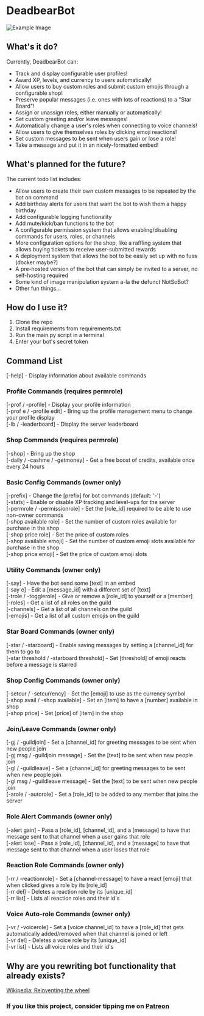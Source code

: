 # DeadbearBot
![Example Image](https://puu.sh/GlPqj/136b74f98e.gif)

## What's it do?
Currently, DeadbearBot can:
* Track and display configurable user profiles!
* Award XP, levels, and currency to users automatically!
* Allow users to buy custom roles and submit custom emojis through a configurable shop!
* Preserve popular messages (i.e. ones with lots of reactions) to a "Star Board"!
* Assign or unassign roles, either manually or automatically!
* Set custom greeting and/or leave messages!
* Automatically change a user's roles when connecting to voice channels!
* Allow users to give themselves roles by clicking emoji reactions!
* Set custom messages to be sent when users gain or lose a role!
* Take a message and put it in an nicely-formatted embed!

## What's planned for the future?
The current todo list includes:
* Allow users to create their own custom messages to be repeated by the bot on command
* Add birthday alerts for users that want the bot to wish them a happy birthday
* Add configurable logging functionality
* Add mute/kick/ban functions to the bot
* A configurable permission system that allows enabling/disabling commands for users, roles, or channels
* More configuration options for the shop, like a raffling system that allows buying tickets to receive user-submitted rewards
* A deployment system that allows the bot to be easily set up with no fuss (docker maybe?)
* A pre-hosted version of the bot that can simply be invited to a server, no self-hosting required
* Some kind of image manipulation system a-la the defunct NotSoBot?
* Other fun things...

## How do I use it?
1. Clone the repo
2. Install requirements from requirements.txt
3. Run the main.py script in a terminal
4. Enter your bot's secret token

## Command List ##
[-help] - Display information about available commands  

### Profile Commands (requires permrole)
[-prof / -profile] - Display your profile information  
[-prof e / -profile edit] - Bring up the profile management menu to change your profile display  
[-lb / -leaderboard] - Display the server leaderboard  

### Shop Commands (requires permrole)
[-shop] - Bring up the shop  
[-daily / -cashme / -getmoney] - Get a free boost of credits, available once every 24 hours  

### Basic Config Commands (owner only)
[-prefix] - Change the [prefix] for bot commands (default: '-')  
[-stats] - Enable or disable XP tracking and level-ups for the server  
[-permrole / -permissionrole] - Set the [role_id] required to be able to use non-owner commands  
[-shop available role] - Set the number of custom roles available for purchase in the shop  
[-shop price role] - Set the price of custom roles  
[-shop available emoji] - Set the number of custom emoji slots available for purchase in the shop  
[-shop price emoji] - Set the price of custom emoji slots  

### Utility Commands (owner only)
[-say] - Have the bot send some [text] in an embed  
[-say e] - Edit a [message_id] with a different set of [text]  
[-trole / -togglerole] - Give or remove a [role_id] to yourself or a [member]  
[-roles] - Get a list of all roles on the guild  
[-channels] - Get a list of all channels on the guild  
[-emojis] - Get a list of all custom emojis on the guild  

### Star Board Commands (owner only)
[-star / -starboard] - Enable saving messages by setting a [channel_id] for them to go to  
[-star threshold / -starboard threshold] - Set [threshold] of emoji reacts before a message is starred  

### Shop Config Commands (owner only)
[-setcur / -setcurrency] - Set the [emoji] to use as the currency symbol  
[-shop avail / -shop available] - Set an [item] to have a [number] available in shop  
[-shop price] - Set [price] of [item] in the shop  

### Join/Leave Commands (owner only)
[-gj / -guildjoin] - Set a [channel_id] for greeting messages to be sent when new people join  
[-gj msg / -guildjoin message] - Set the [text] to be sent when new people join  
[-gl / -guildleave] - Set a [channel_id] for greeting messages to be sent when new people join  
[-gl msg / -guildleave message] - Set the [text] to be sent when new people join  
[-arole / -autorole] - Set a [role_id] to be added to any member that joins the server  

### Role Alert Commands (owner only)
[-alert gain] - Pass a [role_id], [channel_id], and a [message] to have that message sent to that channel when a user gains that role  
[-alert lose] - Pass a [role_id], [channel_id], and a [message] to have that message sent to that channel when a user loses that role  

### Reaction Role Commands (owner only)
[-rr / -reactionrole] - Set a [channel-message] to have a react [emoji] that when clicked gives a role by its [role_id]  
[-rr del] - Deletes a reaction role by its [unique_id]  
[-rr list] - Lists all reaction roles and their id's  

### Voice Auto-role Commands (owner only)
[-vr / -voicerole] - Set a [voice channel_id] to have a [role_id] that gets automatically added/removed when that channel is joined or left  
[-vr del] - Deletes a voice role by its [unique_id]  
[-vr list] - Lists all voice roles and their id's  


## Why are you rewriting bot functionality that already exists?
[Wikipedia: Reinventing the wheel](https://en.wikipedia.org/wiki/Reinventing_the_wheel)


### If you like this project, consider tipping me on [Patreon](https://www.patreon.com/DEADBEAR)

